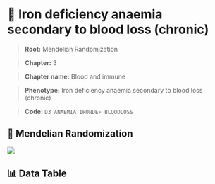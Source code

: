 # 🧪 Iron deficiency anaemia secondary to blood loss (chronic)

> **Root:** Mendelian Randomization

> **Chapter:** 3  

> **Chapter name:** Blood and immune

> **Phenotype:** Iron deficiency anaemia secondary to blood loss (chronic)  

> **Code:** `D3_ANAEMIA_IRONDEF_BLOODLOSS`

## 🧬 Mendelian Randomization  

<img src="/MR/Figures/Forward/D3_ANAEMIA_IRONDEF_BLOODLOSS.png"/>

## 📊 Data Table

<CsvTableMRF src="/public/MR/Data/Forward/D3_ANAEMIA_IRONDEF_BLOODLOSS.csv"/>
